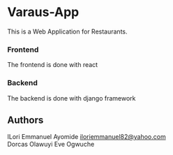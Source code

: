 # Varaus-App

This is a Web Application for Restaurants.

### Frontend

The frontend is done with react

### Backend

The backend is done with django framework

## Authors

ILori Emmanuel Ayomide <iloriemmanuel82@yahoo.com><br>
Dorcas Olawuyi
Eve Ogwuche
